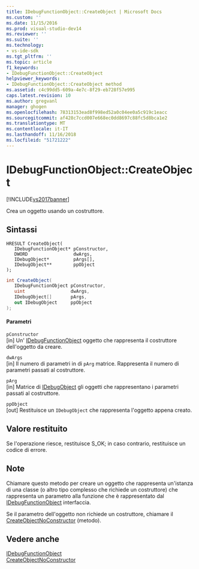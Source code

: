 ```yaml
---
title: IDebugFunctionObject::CreateObject | Microsoft Docs
ms.custom: ''
ms.date: 11/15/2016
ms.prod: visual-studio-dev14
ms.reviewer: ''
ms.suite: ''
ms.technology:
- vs-ide-sdk
ms.tgt_pltfrm: ''
ms.topic: article
f1_keywords:
- IDebugFunctionObject::CreateObject
helpviewer_keywords:
- IDebugFunctionObject::CreateObject method
ms.assetid: c4c99dd5-609a-4e7c-8f29-eb728f57e995
caps.latest.revision: 10
ms.author: gregvanl
manager: ghogen
ms.openlocfilehash: 78313153ead8f998ed52a0c04ee0a5c919c1eacc
ms.sourcegitcommit: af428c7ccd007e668ec0dd8697c88fc5d8bca1e2
ms.translationtype: MT
ms.contentlocale: it-IT
ms.lasthandoff: 11/16/2018
ms.locfileid: "51721222"
---
```

# <a name="idebugfunctionobjectcreateobject"></a>IDebugFunctionObject::CreateObject
[!INCLUDE[vs2017banner](../../../includes/vs2017banner.md)]

Crea un oggetto usando un costruttore.  
  
## <a name="syntax"></a>Sintassi  
  
```cpp#  
HRESULT CreateObject(   
   IDebugFunctionObject* pConstructor,  
   DWORD                 dwArgs,  
   IDebugObject*         pArgs[],  
   IDebugObject**        ppObject  
);  
```  
  
```csharp  
int CreateObject(  
   IDebugFunctionObject pConstructor,   
   uint                 dwArgs,   
   IDebugObject[]       pArgs,   
   out IDebugObject     ppObject  
);  
```  
  
#### <a name="parameters"></a>Parametri  
 `pConstructor`  
 [in] Un' [IDebugFunctionObject](../../../extensibility/debugger/reference/idebugfunctionobject.md) oggetto che rappresenta il costruttore dell'oggetto da creare.  
  
 `dwArgs`  
 [in] Il numero di parametri in di `pArg` matrice. Rappresenta il numero di parametri passati al costruttore.  
  
 `pArg`  
 [in] Matrice di [IDebugObject](../../../extensibility/debugger/reference/idebugobject.md) gli oggetti che rappresentano i parametri passati al costruttore.  
  
 `ppObject`  
 [out] Restituisce un `IDebugObject` che rappresenta l'oggetto appena creato.  
  
## <a name="return-value"></a>Valore restituito  
 Se l'operazione riesce, restituisce S_OK; in caso contrario, restituisce un codice di errore.  
  
## <a name="remarks"></a>Note  
 Chiamare questo metodo per creare un oggetto che rappresenta un'istanza di una classe (o altro tipo complesso che richiede un costruttore) che rappresenta un parametro alla funzione che è rappresentato dal [IDebugFunctionObject](../../../extensibility/debugger/reference/idebugfunctionobject.md) interfaccia.  
  
 Se il parametro dell'oggetto non richiede un costruttore, chiamare il [CreateObjectNoConstructor](../../../extensibility/debugger/reference/idebugfunctionobject-createobjectnoconstructor.md) (metodo).  
  
## <a name="see-also"></a>Vedere anche  
 [IDebugFunctionObject](../../../extensibility/debugger/reference/idebugfunctionobject.md)   
 [CreateObjectNoConstructor](../../../extensibility/debugger/reference/idebugfunctionobject-createobjectnoconstructor.md)

